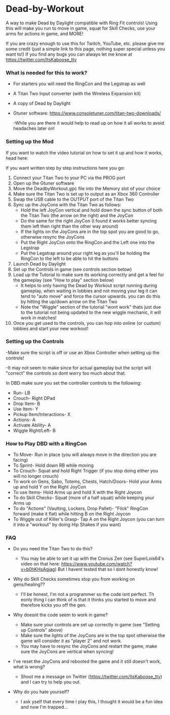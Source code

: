# Dead-by-Workout
A way to make Dead by Daylight compatible with Ring Fit controls! Using this will make you run to move in game, squat for Skill Checks, use your arms for actions in game, and MORE! 

If you are crazy enough to use this for Twitch, YouTube, etc. please give me some credit (just a simple link to this page, nothing super special unless you want to!)
If you find any bugs you can always let me know at https://twitter.com/ItsKaboose_ttv



### What is needed for this to work?

* For starters you will need the RingCon and the Legstrap as well
* A Titan Two Input converter (with the Wireless Expansion kit)
* A copy of Dead by Daylight
* Gtuner software: https://www.consoletuner.com/titan-two-downloads/

   -While you are there it would help to read up on how it all works to avoid headaches later on!




### Setting up the Mod

If you want to watch the video tutorial on how to set it up and how it works, head here: 

If you want written step by step instructions here you go:

1. Connect your Titan Two to your PC via the PROG port
2. Open up the Gtuner software
3. Move the DeadbyWorkout.gpc file into the Memory slot of your choice
4. Make sure the Titan Two is set up to output as an Xbox 360 Controller
5. Swap the USB cable to the OUTPUT port of the Titan Two
6. Sync up the JoyCons with the Titan Two as follows:
    - Hold the left JoyCon vertical and hold down the sync button of both the Titan Two (the arrow on the right) and the JoyCon
    - Do the same for the right JoyCon (I found it works better syncing them left then right than the other way around)
    - If the lights on the JoyCons are in the top spot you are good to go, otherwise resync the JoyCons
    - Put the Right JoyCon onto the RingCon and the Left one into the Legstrap 
    - Put the Legstrap around your right leg as you'll be holding the RingCon to the left to be able to hit the buttons
7. Launch Dead by Daylight
8. Set up the Controls in game (see controls section below)
9. Load up the Tutorial to make sure its working correctly and get a feel for the gameplay (see "How to play" section below)
    - It helps to only having the Dead by Workout script running during gameplay, when waiting in lobbies and not moving your leg it can tend to "auto move" and force the cursor upwards. you can do this by hitting the up/down arrow on the Titan Two
    - Note the "Wiggle" section of the tutorial "wont work" thats just due to the tutorial not being updated to the new wiggle mechanic, it will work in matches!
10. Once you get used to the controls, you can hop into online (or custom) lobbies and start your new workout!


### Setting up the Controls 

   -Make sure the script is off or use an Xbox Controller when setting up the controls! 
   
   -It may not seem to make since for actual gameplay but the script will "correct" the controls so dont worry too much about that.



In DBD make sure you set the controller controls to the following:
* Run- LB
* Crouch- Right DPad
* Drop Item- B
* Use Item- Y
* Pickup Item/Interactions- X
* Actions- A
* Activate Ability- A
* Wiggle Right/Left- B


### How to Play DBD with a RingCon

* To Move- Run in place (you will always move in the direction you are facing)
* To Sprint- Hold down RB while moving
* To Crouch- Squat and hold Right Trigger (if you stop doing either you will no longer crouch)
* To work on Gens, Sabo, Totems, Chests, Hatch/Doors- Hold your Arms up and hold Y on the Right JoyCon
* To use Items- Hold Arms up and hold X with the Right Joycon
* To do Skill Checks- Squat (more of a half squat) while keeping your Arms up
* To do "Actions" (Vaulting, Lockers, Drop Pallet)- "Flick" RingCon forward (make it flat) while hitting B on the Right Joycon
* To Wiggle out of Killer's Grasp- Tap A on the Right Joycon (you can turn it into a "workout" by doing Hip Shakes if you want)

  

### FAQ

* Do you need the Titan Two to do this?
  - You may be able to set it up with the Cronus Zen (see SuperLois64's video on that here: https://www.youtube.com/watch?v=b0hKHsAgjag) But I havent tested that so I dont honestly know!

* Why do Skill Checks sometimes stop you from working on gens/healing??
  - I'll be honest, I'm not a programmer so the code isnt perfect. Th eonly thing I can think of is that it thinks you started to move and therefore kicks you off the gen.
  
* Why doesnt the code seem to work in game?
    - Make sure your controls are set up correctly in game (see "Setting up Controls" above)
    - Make sure the lights of the JoyCons are in the top spot otherwise the game will consider it as "player 2" and not work. 
    - You may have to resync the JoyCons and restart the game, make sure the JoyCons are vertical when syncing!
   
* I've reset the JoyCons and rebooted the game and it still doesn't work, what is wrong?
    - Shoot me a message on Twitter (https://twitter.com/ItsKaboose_ttv) and I can try to help you out.
    
* Why do you hate yourself?
    - I ask yself that every time I play this, I thought it would be a fun idea and now I'm trapped...
